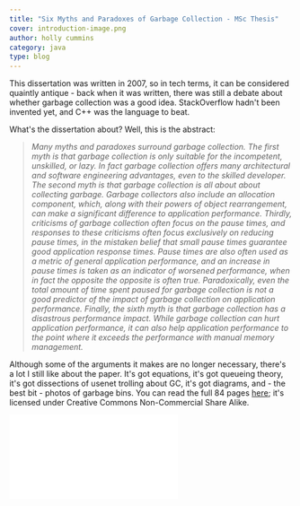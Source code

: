 ```yaml
---
title: "Six Myths and Paradoxes of Garbage Collection - MSc Thesis"
cover: introduction-image.png
author: holly cummins
category: java
type: blog
---
```


This dissertation was written in 2007, so in tech terms, it can be considered quaintly antique - back when it was written, there was still a debate about whether garbage collection was a good idea. StackOverflow hadn't been invented yet, and C++ was the language to beat.

What's the dissertation about? Well, this is the abstract:

> _Many myths and paradoxes surround garbage collection. The first myth is that garbage collection is only suitable for the incompetent, unskilled, or lazy. In fact garbage collection offers many architectural and software engineering advantages, even to the skilled developer. The second myth is that garbage collection is all about about collecting garbage. Garbage collectors also include an allocation component, which, along with their powers of object rearrangement, can make a significant difference to application performance. Thirdly, criticisms of garbage collection often focus on the pause times, and responses to these criticisms often focus exclusively on reducing pause times, in the mistaken belief that small pause times guarantee good application response times. Pause times are also often used as a metric of general application performance, and an increase in pause times is taken as an indicator of worsened performance, when in fact the opposite the opposite is often true. Paradoxically, even the total amount of time spent paused for garbage collection is not a good predictor of the impact of garbage collection on application performance. Finally, the sixth myth is that garbage collection has a disastrous performance impact. While garbage collection can hurt application performance, it can also help application performance to the point where it exceeds the performance with manual memory management._

Although some of the arguments it makes are no longer necessary, there's a lot I still like about the paper. It's got equations, it's got queueing theory, it's got dissections of usenet trolling about GC, it's got diagrams, and - the best bit - photos of garbage bins. You can read the full 84 pages [here](hollycumminsmscdissertation.pdf); it's licensed under Creative Commons Non-Commercial Share Alike.

[![thesis](hollycumminsmscdissertation.pdf)](hollycumminsmscdissertation.pdf)

